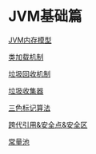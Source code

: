 # JVM基础篇
<a href="https://mp.weixin.qq.com/s?__biz=Mzg3MDI0MDAxMg==&mid=2247483712&idx=1&sn=af954ea807be68d76d06bdfe0cfb9822&chksm=ce919b23f9e612359e011a323362fb31e1ddb90063af9b93ce2960c9abb5f54edb49c6e5a6fc#rd">JVM内存模型</a>

<a href="https://mp.weixin.qq.com/s?__biz=Mzg3MDI0MDAxMg==&mid=2247483719&idx=1&sn=3813c5636b87a4da4cdf2ce1a44ee32d&chksm=ce919b24f9e61232d32b5900dd58ab7bdc822535743d50c32b8ae5974b028f4f32433f2be56f#rd">类加载机制</a>

<a href="https://mp.weixin.qq.com/s?__biz=Mzg3MDI0MDAxMg==&mid=2247483724&idx=1&sn=388595ed9c4cdabc89517aa1767edd58&chksm=ce919b2ff9e612392850636c30900e91961e6dfb601a118d7ff30b8b33af1f9a5d65e9e66ffe#rd">垃圾回收机制</a>

<a href="https://mp.weixin.qq.com/s?__biz=Mzg3MDI0MDAxMg==&mid=2247483733&idx=1&sn=a68a201b1e3bcebf7ac65d2a88c54523&chksm=ce919b36f9e61220a0e4392fbf07bbbeb30de7acedcc91bd01078929d1d579fa0ed2971a2968#rd">垃圾收集器</a>

<a href="https://mp.weixin.qq.com/s?__biz=Mzg3MDI0MDAxMg==&mid=2247483738&idx=1&sn=3cbdb930e456bd271b7f808352e139a3&chksm=ce919b39f9e6122fadfc75581ba4f15e019c965fc258b82b92c978da9acddf09e3af6847e02d#rd">三色标记算法</a>

<a href="https://mp.weixin.qq.com/s?__biz=Mzg3MDI0MDAxMg==&mid=2247483743&idx=1&sn=0cc81a7a580de799091f48279674306b&chksm=ce919b3cf9e6122a4638817de3c9dc41c5d38f8eaaf1835a96795024f0f69fa83fc8ab044ae4#rd">跨代引用&安全点&安全区</a>

<a href="https://mp.weixin.qq.com/s?__biz=Mzg3MDI0MDAxMg==&mid=2247483748&idx=1&sn=86ae80c0a280b5094505468c42da0074&chksm=ce919b07f9e612119633af20cb7c7cf761eaf1b90ebee94e3bc080ce83f13f906a90650f7ac3#rd">常量池</a>
